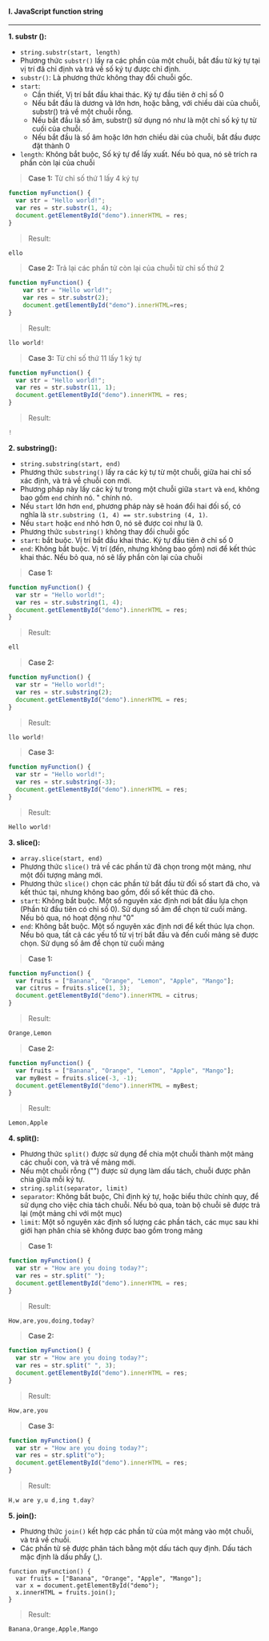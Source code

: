 #### I. JavaScript function string
---
**1. substr ():**

- ```string.substr(start, length)```
- Phương thức ```substr()``` lấy ra các phần của một chuỗi, bắt đầu từ ký tự tại vị trí đã chỉ định và trả về số ký tự được chỉ định.
- ```substr()```: Là phương thức không thay đổi chuỗi gốc.
- ```start```: 
  + Cần thiết, Vị trí bắt đầu khai thác. Ký tự đầu tiên ở chỉ số 0
  + Nếu bắt đầu là dương và lớn hơn, hoặc bằng, với chiều dài của chuỗi, substr() trả về một chuỗi rỗng.
  + Nếu bắt đầu là số âm, substr() sử dụng nó như là một chỉ số ký tự từ cuối của chuỗi.
  + Nếu bắt đầu là số âm hoặc lớn hơn chiều dài của chuỗi, bắt đầu được đặt thành 0
- ```length```: Không bắt buộc, Số ký tự để lấy xuất. Nếu bỏ qua, nó sẽ trích ra phần còn lại của chuỗi

>**Case 1:** Từ chỉ số thứ 1 lấy 4 ký tự
```javascript
function myFunction() {
  var str = "Hello world!";
  var res = str.substr(1, 4);
  document.getElementById("demo").innerHTML = res;
}
```

>Result:
```javascript
ello
```

>**Case 2:** Trả lại các phần tử còn lại của chuỗi từ chỉ số thứ 2

```javascript
function myFunction() {
    var str = "Hello world!";
    var res = str.substr(2);
    document.getElementById("demo").innerHTML=res;
}
```

>Result:
```javascript
llo world!
```

>**Case 3:** Từ chỉ số thứ 11 lấy 1 ký tự
```javascript
function myFunction() {
  var str = "Hello world!";
  var res = str.substr(11, 1);
  document.getElementById("demo").innerHTML = res;
}
```

>Result:
```javascript
!
```

**2. substring():**

- ```string.substring(start, end)```
- Phương thức ```substring()``` lấy ra các ký tự từ một chuỗi, giữa hai chỉ số xác định, và trả về chuỗi con mới.
- Phương pháp này lấy các ký tự trong một chuỗi giữa ```start``` và ```end```, không bao gồm ```end``` chính nó. " chính nó.
- Nếu ```start``` lớn hơn ```end```, phương pháp này sẽ hoán đổi hai đối số, có nghĩa là ```str.substring (1, 4) == str.substring (4, 1)```.
- Nếu ```start``` hoặc ```end``` nhỏ hơn 0, nó sẽ được coi như là 0.
- Phương thức ```substring()``` không thay đổi chuỗi gốc
- ```start```: bắt buộc. Vị trí bắt đầu khai thác. Ký tự đầu tiên ở chỉ số 0
- ```end```: Không bắt buộc. Vị trí (đến, nhưng không bao gồm) nơi để kết thúc khai thác. Nếu bỏ qua, nó sẽ lấy phần còn lại của chuỗi

>**Case 1:**
```javascript
function myFunction() {
  var str = "Hello world!";
  var res = str.substring(1, 4);
  document.getElementById("demo").innerHTML = res;
}
```

>Result:
```javascript
ell
```

>**Case 2:**
```javascript
function myFunction() {
  var str = "Hello world!";
  var res = str.substring(2);
  document.getElementById("demo").innerHTML = res;
}
```

>Result:
```javascript
llo world!
```

>**Case 3:**
```javascript
function myFunction() {
  var str = "Hello world!";
  var res = str.substring(-3);
  document.getElementById("demo").innerHTML = res;
}
```

>Result:
```javascript
Hello world!
```

**3. slice():**

- ```array.slice(start, end)```
- Phương thức ```slice()``` trả về các phần tử đã chọn trong một mảng, như một đối tượng mảng mới.
- Phương thức ```slice()``` chọn các phần tử bắt đầu từ đối số start đã cho, và kết thúc tại, nhưng không bao gồm, đối số kết thúc đã cho.
- ```start```: Không bắt buộc. Một số nguyên xác định nơi bắt đầu lựa chọn (Phần tử đầu tiên có chỉ số 0). Sử dụng số âm để chọn từ cuối mảng. Nếu bỏ qua, nó hoạt động như "0"
- ```end```: Không bắt buộc. Một số nguyên xác định nơi để kết thúc lựa chọn. Nếu bỏ qua, tất cả các yếu tố từ vị trí bắt đầu và đến cuối mảng sẽ được chọn. Sử dụng số âm để chọn từ cuối mảng

>**Case 1:**

```javascript
function myFunction() {
  var fruits = ["Banana", "Orange", "Lemon", "Apple", "Mango"];
  var citrus = fruits.slice(1, 3);
  document.getElementById("demo").innerHTML = citrus;
}
```

>Result:
```javascript
Orange,Lemon
```

>**Case 2:**
```javascript
function myFunction() {
  var fruits = ["Banana", "Orange", "Lemon", "Apple", "Mango"];
  var myBest = fruits.slice(-3, -1);
  document.getElementById("demo").innerHTML = myBest;
}
```

>Result:
```javascript
Lemon,Apple
```

**4. split():** 
- Phương thức ```split()``` được sử dụng để chia một chuỗi thành một mảng các chuỗi con, và trả về mảng mới.
- Nếu một chuỗi rỗng ("") được sử dụng làm dấu tách, chuỗi được phân chia giữa mỗi ký tự.
- ```string.split(separator, limit)```
- ```separator```: Không bắt buộc, Chỉ định ký tự, hoặc biểu thức chính quy, để sử dụng cho việc chia tách chuỗi. Nếu bỏ qua, toàn bộ chuỗi sẽ được trả lại (một mảng chỉ với một mục)
- ```limit```: Một số nguyên xác định số lượng các phần tách, các mục sau khi giới hạn phân chia sẽ không được bao gồm trong mảng

>**Case 1:**
```javascript
function myFunction() {
  var str = "How are you doing today?";
  var res = str.split(" ");
  document.getElementById("demo").innerHTML = res;
}
```
>Result:
```javascript
How,are,you,doing,today?
```

>**Case 2:**
```javascript
function myFunction() {
  var str = "How are you doing today?";
  var res = str.split(" ", 3);
  document.getElementById("demo").innerHTML = res;
}
```
>Result:
```javascript
How,are,you
```
>**Case 3:**
```javascript
function myFunction() {
  var str = "How are you doing today?";
  var res = str.split("o");
  document.getElementById("demo").innerHTML = res;
}
```
>Result:
```javascript
H,w are y,u d,ing t,day?
```
**5. join():** 

- Phương thức ```join()``` kết hợp các phần tử của một mảng vào một chuỗi, và trả về chuỗi.
- Các phần tử sẽ được phân tách bằng một dấu tách quy định. Dấu tách mặc định là dấu phẩy (,).

```
function myFunction() {
  var fruits = ["Banana", "Orange", "Apple", "Mango"];
  var x = document.getElementById("demo");
  x.innerHTML = fruits.join();
}
```

>Result:
```javascript
Banana,Orange,Apple,Mango
```
